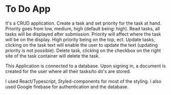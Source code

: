 # To Do App

It's a CRUD application. Create a task and set priority for the task at hand. Priority goes from low, medium, high (default being: high). Read tasks, all tasks will be displayed after submission. Priority will affect where the task will be on the display. High priority being on the top, ect. Update tasks, clicking on the task text will enable the user to update the text (updating priority is not possible). Delete task, clicking on the checkbox on the right site of the task container will delete the task.

This Application is connected to a database. Upon signing in, a document is created for the user where all their tasks/to do's are stored.

I used React/Typescript, Styled-components for most of the styling. I also used Google firebase for authentication and the database.
